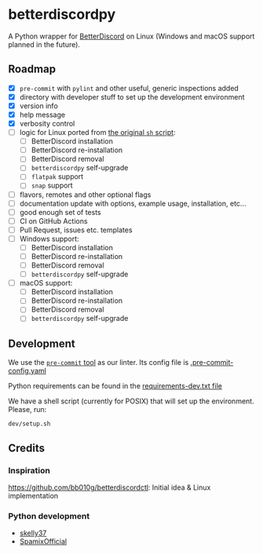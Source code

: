 # betterdiscordpy

A Python wrapper for [BetterDiscord](https://betterdiscord.app/) on Linux (Windows and macOS support planned in the future).

## Roadmap
- [x] `pre-commit` with `pylint` and other useful, generic inspections added
- [x] directory with developer stuff to set up the development environment
- [x] version info
- [x] help message
- [x] verbosity control
- [ ] logic for Linux ported from [the original `sh` script](https://github.com/bb010g/betterdiscordctl/blob/master/betterdiscordctl):
  - [ ] BetterDiscord installation
  - [ ] BetterDiscord re-installation
  - [ ] BetterDiscord removal
  - [ ] `betterdiscordpy` self-upgrade
  - [ ] `flatpak` support
  - [ ] `snap` support
- [ ] flavors, remotes and other optional flags
- [ ] documentation update with options, example usage, installation, etc...
- [ ] good enough set of tests
- [ ] CI on GitHub Actions
- [ ] Pull Request, issues etc. templates
- [ ] Windows support:
  - [ ] BetterDiscord installation
  - [ ] BetterDiscord re-installation
  - [ ] BetterDiscord removal
  - [ ] `betterdiscordpy` self-upgrade
- [ ] macOS support:
  - [ ] BetterDiscord installation
  - [ ] BetterDiscord re-installation
  - [ ] BetterDiscord removal
  - [ ] `betterdiscordpy` self-upgrade

## Development
We use the [`pre-commit` tool](https://pre-commit.com/) as our linter. Its config file is [.pre-commit-config.yaml](./.pre-commit-config.yaml)

Python requirements can be found in the [requirements-dev.txt file](dev/requirements-dev.txt)

We have a shell script (currently for POSIX) that will set up the environment. Please, run:

```shell
dev/setup.sh
```

## Credits
### Inspiration
https://github.com/bb010g/betterdiscordctl: Initial idea & Linux implementation

### Python development
- [skelly37](https://github.com/skelly37)
- [SpamixOfficial](https://github.com/SpamixOfficial)
